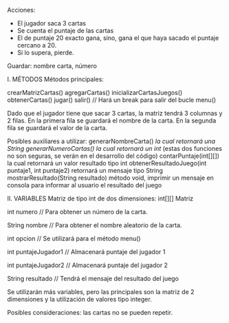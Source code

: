 Acciones: 
- El jugador saca 3 cartas 
- Se cuenta el puntaje de las cartas 
- El de puntaje 20 exacto gana, sino, gana el que haya sacado el puntaje cercano a 20.
- Si lo supera, pierde. 

Guardar: nombre carta, número

I. MÉTODOS
Métodos principales: 

crearMatrizCartas()
agregarCartas()
inicializarCartasJuegos()
obtenerCartas()
jugar()
salir() // Hará un break para salir del bucle
menu()

Dado que el jugador tiene que sacar 3 cartas, la matriz tendrá 3 columnas y 2 filas. 
En la primera fila se guardará el nombre de la carta. 
En la segunda fila se guardará el valor de la carta. 

Posibles auxiliares a utilizar: 
generarNombreCarta() *la cual retornará una String
generarNumeroCartas() la cual retornará un int* (estas dos funciones no son seguras, se verán en el desarrollo del código)
contarPuntaje(int[][]) la cual retornará un valor resultado tipo int
obtenerResultadoJuego(int puntaje1, int puntaje2) retornará un mensaje tipo String 
mostrarResultado(String resultado) método void, imprimir un mensaje en consola para informar al usuario el resultado del juego

II. VARIABLES 
Matriz de tipo int de dos dimensiones: 
int[][] Matriz 

int numero // Para obtener un número de la carta.

String nombre // Para obtener el nombre aleatorio de la carta.

int opcion // Se utilizará para el método menu() 

int puntajeJugador1 // Almacenará puntaje del jugador 1

int puntajeJugador2  // Almacenará puntaje del jugador 2

String resultado // Tendrá el mensaje del resultado del juego

Se utilizarán más variables, pero las principales son la matriz de 2 dimensiones y la utilización de valores tipo integer. 

Posibles consideraciones: las cartas no se pueden repetir. 
